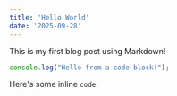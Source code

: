 ```yaml
---
title: 'Hello World'
date: '2025-09-28'
---
```


This is my first blog post using Markdown!

```javascript
console.log("Hello from a code block!");
```

Here's some inline `code`.